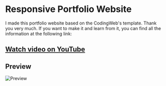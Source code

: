 # Responsive Portfolio Website


I made this portfolio website based on the CodingWeb's template. Thank you very much.
If you want to make it and learn from it, you can find all the information at the following link:

## [Watch video on YouTube](https://youtu.be/dPlEqGXN1r8)


## Preview
![Preview](https://github.com/Thomas-Horvath/Portfolio-Website_from_CodingWeb/blob/main/assets/images/preview.png)

